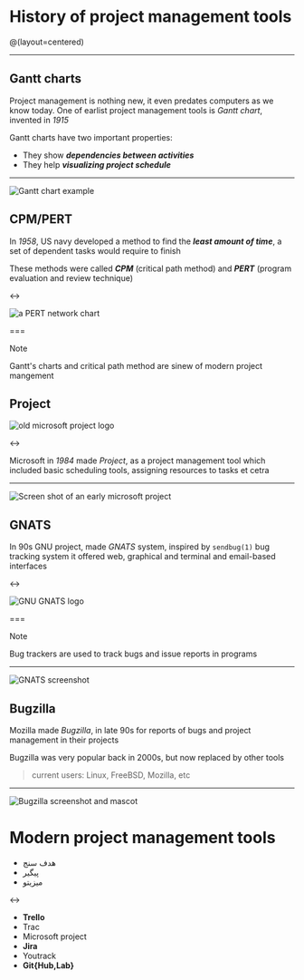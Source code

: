 # History of project management tools
@(layout=centered)

---

## Gantt charts
Project management is nothing new, it even predates
computers as we know today. One of earlist project management
tools is *Gantt chart*, invented in *1915*

Gantt charts have two important properties:

- They show ***dependencies between activities***
- They help ***visualizing project schedule***

---

![Gantt chart example](history/ganttanatomy.png)

## CPM/PERT
In *1958*, US navy developed a method to
find the ***least amount of time***,
a set of dependent tasks would require to finish

These methods were called ***CPM***
(critical path method) and ***PERT***
(program evaluation and review technique)

<->

![a PERT network chart](history/pert.svg)

===

> [!NOTE]
> Gantt's charts and critical path method are sinew of modern project mangement

## Project

![old microsoft project logo](history/msproject.svg)

<->

Microsoft in *1984* made *Project*, as a project management tool
which included basic scheduling tools, assigning resources to tasks
et cetra

---

![Screen shot of an early microsoft project](history/msproject.png)

## GNATS
In 90s GNU project, made *GNATS* system,
inspired by `sendbug(1)` bug tracking system
it offered web, graphical and terminal and email-based interfaces

<->

![GNU GNATS logo](logos/gnats.png)

===

> [!NOTE]
> Bug trackers are used to track bugs and issue reports in programs

---

![GNATS screenshot](history/gnatsscreen.jpg)

## Bugzilla
Mozilla made *Bugzilla*, in late 90s for reports of bugs and project management in their projects

Bugzilla was very popular back in 2000s, but now replaced by other tools

> current users: Linux, FreeBSD, Mozilla, etc

---

![Bugzilla screenshot and mascot](history/bugzilla.gif)

# Modern project management tools

- هدف سنج
- پیگیر
- میزیتو

<->

- **Trello**
- Trac
- Microsoft project
- **Jira**
- Youtrack
- **Git{Hub,Lab}**



